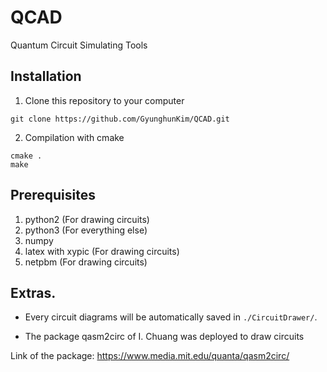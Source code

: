 # QCAD

Quantum Circuit Simulating Tools

## Installation

1. Clone this repository to your computer
~~~
git clone https://github.com/GyunghunKim/QCAD.git
~~~
2. Compilation with cmake
~~~
cmake .
make
~~~

## Prerequisites

1. python2 (For drawing circuits)
2. python3 (For everything else)
3. numpy
4. latex with xypic (For drawing circuits)
5. netpbm (For drawing circuits)

## Extras.

- Every circuit diagrams will be automatically saved in `./CircuitDrawer/`.

- The package qasm2circ of I. Chuang was deployed to draw circuits

Link of the package: https://www.media.mit.edu/quanta/qasm2circ/
